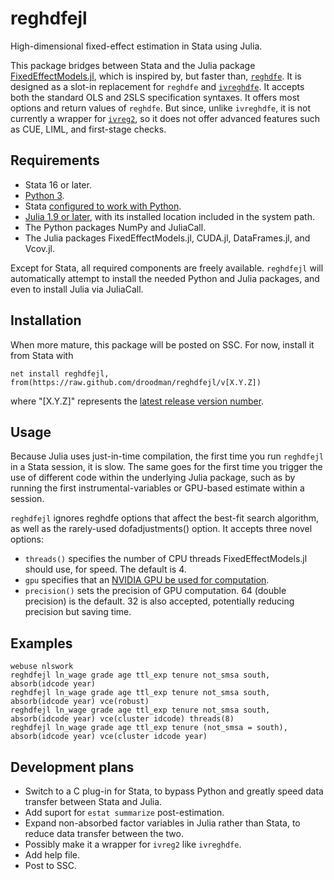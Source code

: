 # reghdfejl
High-dimensional fixed-effect estimation in Stata using Julia.

This package bridges between Stata and the Julia package [FixedEffectModels.jl](https://github.com/FixedEffects/FixedEffectModels.jl), which is inspired by, but faster than, [`reghdfe`](https://github.com/sergiocorreia/reghdfe). It is designed as a slot-in replacement for `reghdfe` and [`ivreghdfe`](https://github.com/sergiocorreia/ivreghdfe). It accepts both the standard OLS and 2SLS specification syntaxes. It offers most options and return values of `reghdfe`. But since, unlike `ivreghdfe`, it is not currently a wrapper for [`ivreg2`](https://ideas.repec.org/c/boc/bocode/s425401.html), so it does not offer advanced features such as CUE, LIML, and first-stage checks.

## Requirements
* Stata 16 or later.
* [Python 3](https://www.python.org/downloads/).
* Stata [configured to work with Python](https://www.stata.com/python).
* [Julia 1.9 or later](https://julialang.org/downloads/), with its installed location included in the system path.
* The Python packages NumPy and JuliaCall.
* The Julia packages FixedEffectModels.jl, CUDA.jl, DataFrames.jl, and Vcov.jl.

Except for Stata, all required components are freely available. `reghdfejl` will automatically attempt to install the needed Python and Julia packages, and even to install Julia via JuliaCall.

## Installation
When more mature, this package will be posted on SSC. For now, install it from Stata with
```
net install reghdfejl, from(https://raw.github.com/droodman/reghdfejl/v[X.Y.Z])
```
where "[X.Y.Z]" represents the [latest release version number](https://github.com/droodman/reghdfejl/releases).


## Usage
Because Julia uses just-in-time compilation, the first time you run `reghdfejl` in a Stata session, it is slow. The same goes for the first time you trigger the use of different code within the underlying Julia package, such as by running the first instrumental-variables or GPU-based estimate within a session.

`reghdfejl` ignores reghdfe options that affect the best-fit search algorithm, as well as the rarely-used dofadjustments() option. It accepts three novel options:
* `threads()` specifies the number of CPU threads FixedEffectModels.jl should use, for speed. The default is 4.
* `gpu` specifies that an [NVIDIA GPU be used for computation](https://github.com/FixedEffects/FixedEffectModels.jl#nvidia-gpu).
* `precision()` sets the precision of GPU computation. 64 (double precision) is the default. 32 is also accepted, potentially reducing precision but saving time.

## Examples
```
webuse nlswork
reghdfejl ln_wage grade age ttl_exp tenure not_smsa south, absorb(idcode year)
reghdfejl ln_wage grade age ttl_exp tenure not_smsa south, absorb(idcode year) vce(robust)
reghdfejl ln_wage grade age ttl_exp tenure not_smsa south, absorb(idcode year) vce(cluster idcode) threads(8)
reghdfejl ln_wage grade age ttl_exp tenure (not_smsa = south), absorb(idcode year) vce(cluster idcode year)
```

## Development plans
* Switch to a C plug-in for Stata, to bypass Python and greatly speed data transfer between Stata and Julia.
* Add suport for `estat summarize` post-estimation.
* Expand non-absorbed factor variables in Julia rather than Stata, to reduce data transfer between the two.
* Possibly make it a wrapper for `ivreg2` like `ivreghdfe`.
* Add help file.
* Post to SSC.

